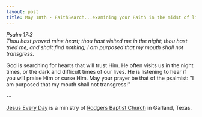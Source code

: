 ```yaml
---
layout: post
title: May 18th - FaithSearch...examining your Faith in the midst of life's
---
```


_Psalm 17:3  
Thou hast proved mine heart; thou hast visited me in the night; thou
hast tried me, and shalt find nothing; I am purposed that my mouth
shall not transgress._

God is searching for hearts that will trust Him. He often visits us
in the night times, or the dark and difficult times of our lives. He
is listening to hear if you will praise Him or curse Him. May your
prayer be that of the psalmist: "I am purposed that my mouth shall
not transgress!"

 --

<a href=http://jesuseveryday.net>Jesus Every Day</a> is a ministry of <a href=http://rodgersbaptist.net>Rodgers Baptist Church</a> in Garland, Texas.
